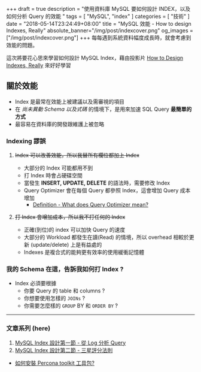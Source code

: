 +++
draft = true
description = "使用資料庫 MySQL 要如何設計 INDEX，以及如何分析 Query 的效能 "
tags = [ "MySQL", "index" ]
categories = [ "技術" ]
date = "2018-05-14T23:24:49+08:00"
title = "MySQL 效能 - How to design Indexes, Really"
absolute_banner="/img/post/indexcover.png"
og_images = ["/img/post/indexcover.png"]
+++
每每遇到系統資料幅度成長時，就會考慮到效能的問題。

這次將要花心思來學習如何設計 MySQL Index，藉由投影片 [How to Design Indexes, Really](https://www.slideshare.net/billkarwin/how-to-design-indexes-really) 來好好學習

<!--more-->

## 關於效能

- Index 是最常在效能上被建議以及需審視的項目
- 在 _尚未異動 Schema 以及式碼_ 的情境下，是用來加速 SQL Query __最簡單的方式__
- 最容易在資料庫的開發跟維護上被忽略

### Indexing 謬誤

1. ~~Index 可以改善效能，所以我替所有欄位都加上 Index~~

    - 大部分的 Index 可能都用不到
    - 打 Index 時會占硬碟空間
    - 當發生 __INSERT, UPDATE, DELETE__ 的語法時，需要修改 Index
    - Query Optimizer 會在每個 Query 都參照 Index，這會增加 Query 成本增加
        -  [Definition - What does Query Optimizer mean?](https://www.techopedia.com/definition/26224/query-optimizer)
2. ~~打 Index 會增加成本，所以我不打任何的 Index~~
    - 正確(到位)的 index 可以加快 Query 的速度
    - 大部分的 Workload 都發生在讀(Read) 的情境，所以 overhead 相較於更新 (update/delete) 上是有益處的
    - Indexes 是複合式的能夠更有效率的使用緩衝記憶體

### 我的 Schema 在這，告訴我如何打 Index ?
- Index 必須要根據
    - 你要 Query 的 table 和 columns ?
    - 你想要使用怎樣的 `JOINs` ?
    - 你需要怎麼樣的 `GROUP` BY 和 `ORDER BY` ?

----

### __文章系列 (here)__
1. [MySQL Index 設計第一節 - 從 Log 分析 Query](/mysql_profiling_query_log/)
2. [MySQL Index 設計第二節 - 三星評分法則](/mysql_index_3star_system/)

- [如何安裝 Percona toolkit 工具包?](/install_percona_toolkit/)
